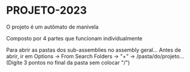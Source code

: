 # PROJETO-2023
O projeto é um autômato de manivela

Composto por 4 partes que funcionam individualmente

Para abrir as pastas dos sub-assemblies no assembly geral...
Antes de abrir, ir em Options -> From Search Folders -> "+" -> /pasta/do/projeto...
(Digite 3 pontos no final da pasta sem colocar "/")
